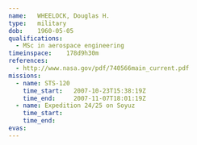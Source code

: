 ```yaml
---
name:	WHEELOCK, Douglas H.
type:	military
dob:	1960-05-05
qualifications:
  - MSc in aerospace engineering
timeinspace:	178d9h30m
references:
  - http://www.nasa.gov/pdf/740566main_current.pdf
missions:
  - name: STS-120
    time_start:   2007-10-23T15:38:19Z
    time_end:     2007-11-07T18:01:19Z
  - name: Expedition 24/25 on Soyuz
    time_start:   
    time_end:     
evas:
---
```

